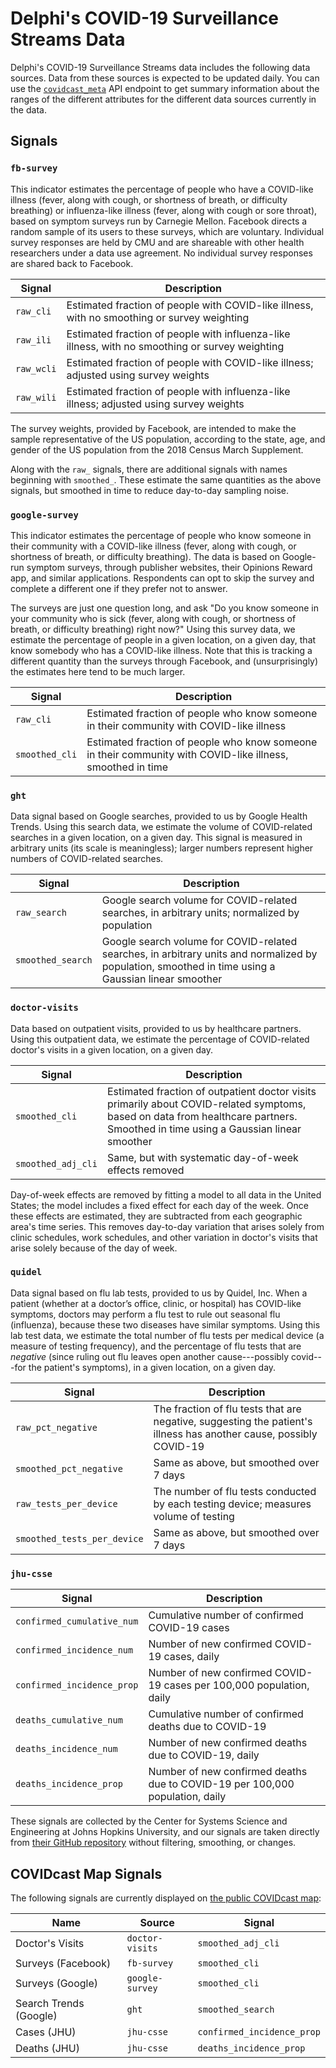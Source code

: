 # Delphi's COVID-19 Surveillance Streams Data

Delphi's COVID-19 Surveillance Streams data includes the following data sources.
Data from these sources is expected to be updated daily. You can use the
[`covidcast_meta`](covidcast_meta.md) API endpoint to get summary information
about the ranges of the different attributes for the different data sources
currently in the data.

## Signals

### `fb-survey`

This indicator estimates the percentage of people who have a COVID-like illness
(fever, along with cough, or shortness of breath, or difficulty breathing) or
influenza-like illness (fever, along with cough or sore throat), based on
symptom surveys run by Carnegie Mellon. Facebook directs a random sample of its
users to these surveys, which are voluntary. Individual survey responses are
held by CMU and are shareable with other health researchers under a data use
agreement. No individual survey responses are shared back to Facebook.

| Signal | Description |
| --- | --- |
| `raw_cli` | Estimated fraction of people with COVID-like illness, with no smoothing or survey weighting |
| `raw_ili` | Estimated fraction of people with influenza-like illness, with no smoothing or survey weighting |
| `raw_wcli` | Estimated fraction of people with COVID-like illness; adjusted using survey weights |
| `raw_wili` | Estimated fraction of people with influenza-like illness; adjusted using survey weights |

The survey weights, provided by Facebook, are intended to make the sample
representative of the US population, according to the state, age, and gender of
the US population from the 2018 Census March Supplement.

Along with the `raw_` signals, there are additional signals with names beginning
with `smoothed_`. These estimate the same quantities as the above signals, but
smoothed in time to reduce day-to-day sampling noise.

### `google-survey`

This indicator estimates the percentage of people who know someone in their
community with a COVID-like illness (fever, along with cough, or shortness of
breath, or difficulty breathing). The data is based on Google-run symptom
surveys, through publisher websites, their Opinions Reward app, and similar
applications. Respondents can opt to skip the survey and complete a different
one if they prefer not to answer.

The surveys are just one question long, and ask "Do you know someone in your
community who is sick (fever, along with cough, or shortness of breath, or
difficulty breathing) right now?" Using this survey data, we estimate the
percentage of people in a given location, on a given day, that know somebody who
has a COVID-like illness. Note that this is tracking a different quantity than
the surveys through Facebook, and (unsurprisingly) the estimates here tend to be
much larger.

| Signal | Description |
| --- | --- |
| `raw_cli` | Estimated fraction of people who know someone in their community with COVID-like illness |
| `smoothed_cli` | Estimated fraction of people who know someone in their community with COVID-like illness, smoothed in time |

### `ght`

Data signal based on Google searches, provided to us by Google Health
Trends.  Using this search data, we estimate the volume of COVID-related
searches in a given location, on a given day.  This signal is measured in
arbitrary units (its scale is meaningless); larger numbers represent higher
numbers of COVID-related searches.

| Signal | Description |
| --- | --- |
| `raw_search` | Google search volume for COVID-related searches, in arbitrary units; normalized by population |
| `smoothed_search` | Google search volume for COVID-related searches, in arbitrary units and normalized by population, smoothed in time using a Gaussian linear smoother |

### `doctor-visits`

Data based on outpatient visits, provided to us by healthcare partners. Using
this outpatient data, we estimate the percentage of COVID-related doctor's
visits in a given location, on a given day.

| Signal | Description |
| --- | --- |
| `smoothed_cli` | Estimated fraction of outpatient doctor visits primarily about COVID-related symptoms, based on data from healthcare partners. Smoothed in time using a Gaussian linear smoother |
| `smoothed_adj_cli` | Same, but with systematic day-of-week effects removed |

Day-of-week effects are removed by fitting a model to all data in the United
States; the model includes a fixed effect for each day of the week. Once these
effects are estimated, they are subtracted from each geographic area's time
series. This removes day-to-day variation that arises solely from clinic
schedules, work schedules, and other variation in doctor's visits that arise
solely because of the day of week.

### `quidel`

Data signal based on flu lab tests, provided to us by Quidel, Inc. When a
patient (whether at a doctor’s office, clinic, or hospital) has COVID-like
symptoms, doctors may perform a flu test to rule out seasonal flu (influenza),
because these two diseases have similar symptoms. Using this lab test data, we
estimate the total number of flu tests per medical device (a measure of testing
frequency), and the percentage of flu tests that are *negative* (since ruling
out flu leaves open another cause---possibly covid---for the patient's
symptoms), in a given location, on a given day.

| Signal | Description |
| --- | --- |
| `raw_pct_negative` | The fraction of flu tests that are negative, suggesting the patient's illness has another cause, possibly COVID-19 |
| `smoothed_pct_negative` | Same as above, but smoothed over 7 days |
| `raw_tests_per_device` | The number of flu tests conducted by each testing device; measures volume of testing |
| `smoothed_tests_per_device` | Same as above, but smoothed over 7 days |

### `jhu-csse`

| Signal | Description |
| --- | --- |
| `confirmed_cumulative_num` | Cumulative number of confirmed COVID-19 cases |
| `confirmed_incidence_num` | Number of new confirmed COVID-19 cases, daily |
| `confirmed_incidence_prop` | Number of new confirmed COVID-19 cases per 100,000 population, daily |
| `deaths_cumulative_num` | Cumulative number of confirmed deaths due to COVID-19 |
| `deaths_incidence_num` | Number of new confirmed deaths due to COVID-19, daily |
| `deaths_incidence_prop` | Number of new confirmed deaths due to COVID-19 per 100,000 population, daily |

These signals are collected by the Center for Systems Science and Engineering at
Johns Hopkins University, and our signals are taken directly from [their GitHub
repository](https://github.com/CSSEGISandData/COVID-19) without filtering,
smoothing, or changes.

## COVIDcast Map Signals

The following signals are currently displayed on [the public COVIDcast
map](https://covidcast.cmu.edu/):

| Name | Source | Signal |
| --- | --- | --- |
| Doctor's Visits | `doctor-visits` | `smoothed_adj_cli` |
| Surveys (Facebook) | `fb-survey` | `smoothed_cli` |
| Surveys (Google) | `google-survey` | `smoothed_cli` |
| Search Trends (Google) | `ght` | `smoothed_search` |
| Cases (JHU) | `jhu-csse` | `confirmed_incidence_prop` |
| Deaths (JHU) | `jhu-csse` | `deaths_incidence_prop` |

